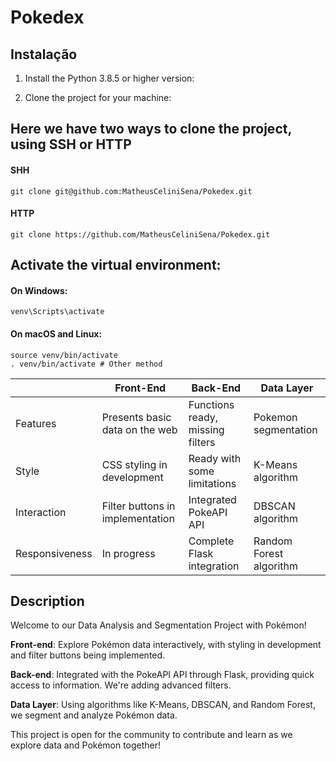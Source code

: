 # Pokedex


## Instalação

  

1. Install the Python 3.8.5 or higher version:

  

2. Clone the project for your machine:

  

## Here we have two ways to clone the project, using SSH or HTTP

#### SHH
```
git clone git@github.com:MatheusCeliniSena/Pokedex.git
```
#### HTTP
```
git clone https://github.com/MatheusCeliniSena/Pokedex.git

```
## Activate the virtual environment:

#### On Windows:
```
venv\Scripts\activate
```
#### On macOS and Linux:

```
source venv/bin/activate
. venv/bin/activate # Other method
```


|                |Front-End                                      |Back-End                                      |Data Layer                  |
|----------------|-------------------------------------------|---------------------------------------|-----------------------|
|Features        |Presents basic data on the web            |Functions ready, missing filters    |Pokemon segmentation   |
|Style           |CSS styling in development              |Ready with some limitations       |K-Means algorithm     |
|Interaction     |Filter buttons in implementation        |Integrated PokeAPI API              |DBSCAN algorithm       |
|Responsiveness  |In progress                              |Complete Flask integration         |Random Forest algorithm|



## Description

Welcome to our Data Analysis and Segmentation Project with Pokémon!

**Front-end**: Explore Pokémon data interactively, with styling in development and filter buttons being implemented.

**Back-end**: Integrated with the PokeAPI API through Flask, providing quick access to information. We're adding advanced filters.

**Data Layer**: Using algorithms like K-Means, DBSCAN, and Random Forest, we segment and analyze Pokémon data.

This project is open for the community to contribute and learn as we explore data and Pokémon together!
